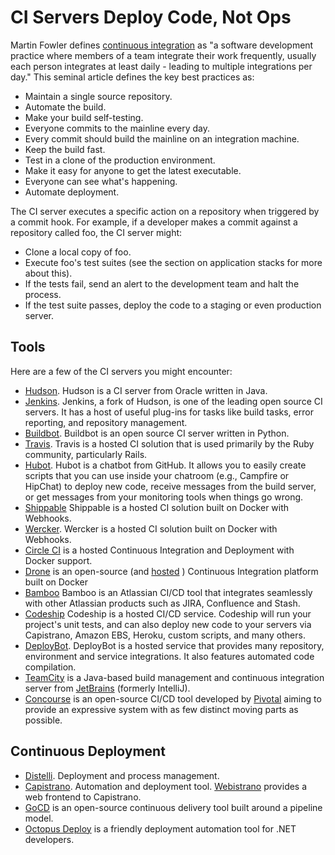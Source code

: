 # CI Servers Deploy Code, Not Ops

<span class="drop fa fa-cogs fa-5x pull-left fa-border"></span>

Martin Fowler defines [continuous integration](http://www.martinfowler.com/articles/continuousIntegration.html) as "a software development practice where members of a team integrate their work frequently, usually each person integrates at least daily - leading to multiple integrations per day." This seminal article defines the key best practices as:

* Maintain a single source repository.
* Automate the build.
* Make your build self-testing.
* Everyone commits to the mainline every day.
* Every commit should build the mainline on an integration machine.
* Keep the build fast.
* Test in a clone of the production environment.
* Make it easy for anyone to get the latest executable.
* Everyone can see what's happening.
* Automate deployment.

The CI server executes a specific action on a repository when triggered by a commit hook. For example, if a developer makes a commit against a repository called foo, the CI server might:

* Clone a local copy of foo.
* Execute foo's test suites (see the section on application stacks for more about this).
* If the tests fail, send an alert to the development team and halt the process.
* If the test suite passes, deploy the code to a staging or even production server.

## Tools

Here are a few of the CI servers you might encounter:

* [Hudson](http://hudson-ci.org/). Hudson is a CI server from Oracle written in Java.
* [Jenkins](http://jenkins-ci.org/).  Jenkins, a fork of Hudson, is one of the leading open source CI servers. It has a host of useful plug-ins for tasks like build tasks, error reporting, and repository management.
* [Buildbot](http://buildbot.net/).  Buildbot is an open source CI server written in Python.
* [Travis](https://travis-ci.org/). Travis is a hosted CI solution that is used primarily by the Ruby community, particularly Rails.
* [Hubot](http://hubot.github.com/).  Hubot is a chatbot from GitHub. It allows you to easily create scripts that you can use inside your chatroom (e.g., Campfire or HipChat) to deploy new code, receive messages from the build server, or get messages from your monitoring tools when things go wrong.
* [Shippable](http://shippable.com/) Shippable is a hosted CI solution built on Docker with Webhooks.
* [Wercker](http://wercker.com/). Wercker is a hosted CI solution built on Docker with Webhooks.
* [Circle CI](https://circleci.com/) is a hosted Continuous Integration and Deployment with Docker support.
* [Drone](https://github.com/drone/drone) is an open-source (and [hosted](https://drone.io/) ) Continuous Integration platform built on Docker
* [Bamboo](https://www.atlassian.com/software/bamboo) Bamboo is an Atlassian CI/CD tool that integrates seamlessly with other Atlassian products such as JIRA, Confluence and Stash.
* [Codeship](https://codeship.com) Codeship is a hosted CI/CD service. Codeship will run your project's unit tests, and can also deploy new code to your servers via Capistrano, Amazon EBS, Heroku, custom scripts, and many others.
* [DeployBot](http://deploybot.com). DeployBot is a hosted service that provides many repository, environment and service integrations. It also features automated code compilation.
* [TeamCity](https://www.jetbrains.com/teamcity/) is a Java-based build management and continuous integration server from [JetBrains](https://www.jetbrains.com/) (formerly IntelliJ).
* [Concourse](https://concourse.ci/) is an open-source CI/CD tool developed by [Pivotal](http://pivotal.io/) aiming to provide an expressive system with as few distinct moving parts as possible.


## Continuous Deployment
* [Distelli](http://www.distelli.com/). Deployment and process management.
* [Capistrano](http://capistranorb.com/). Automation and deployment tool. [Webistrano](https://github.com/peritor/webistrano) provides a web frontend to Capistrano.
* [GoCD](http://www.go.cd/) is an open-source continuous delivery tool built around a pipeline model.
* [Octopus Deploy](https://octopus.com/) is a friendly deployment automation tool for .NET developers.
